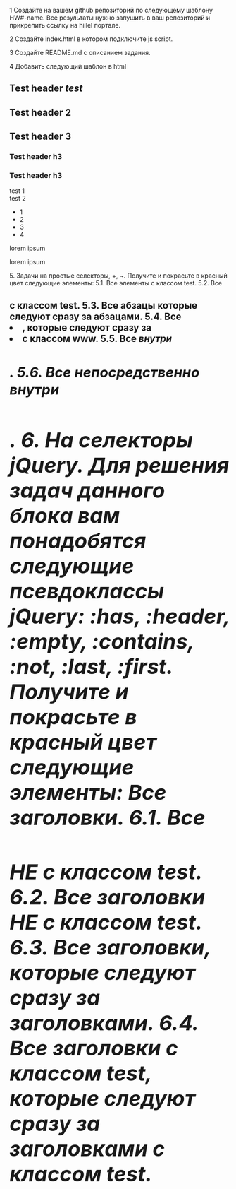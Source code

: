 1 Создайте на вашем github репозиторий по следующему шаблону HW#-name. Все результаты нужно запушить в ваш репозиторий и прикрепить ссылку на hillel портале.

2 Создайте index.html в котором подключите js script.

3 Создайте README.md с описанием задания.

4 Добавить следующий шаблон в html

  <h2>Test header <i>test</i></h2>
  <h2 class="test">Test header 2</h2>
  <h2 class="test">Test header 3</h2>
  <h3>Test header h3</h3>
  <h3 class="test">Test header h3</h3>
  
  <div class="test">test 1</div>
  <div class="test">test 2</div>
  <ul>
      <li>1</li>
      <li class="test">2</li>
      <li class="www">3</li>
      <li>4</li>
  </ul>
<p>lorem ipsum </p><p>lorem ipsum</p>
5. Задачи на простые селекторы, +, ~. 
Получите и покрасьте в красный цвет следующие элементы:
  5.1. Все элементы с классом test.
  5.2. Все <h2> с классом test. 
  5.3. Все абзацы которые следуют сразу за абзацами. 
  5.4. Все <li>, которые следуют сразу за <li> с классом www.
  5.5. Все <i> внутри <h2>.
  5.6. Все <i> непосредственно внутри <h2>. 
6. На селекторы jQuery. 
Для решения задач данного блока вам понадобятся следующие псевдоклассы jQuery: :has, :header, :empty, :contains, :not, :last, :first.
Получите и покрасьте в красный цвет следующие элементы:
Все заголовки.
  6.1. Все <h2> НЕ с классом test.
  6.2. Все заголовки НЕ с классом test. 
  6.3. Все заголовки, которые следуют сразу за заголовками. 
  6.4. Все заголовки с классом test, которые следуют сразу за заголовками с классом test.
